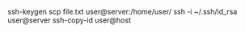 ssh-keygen
scp file.txt user@server:/home/user/
ssh -i ~/.ssh/id_rsa user@server
ssh-copy-id user@host


